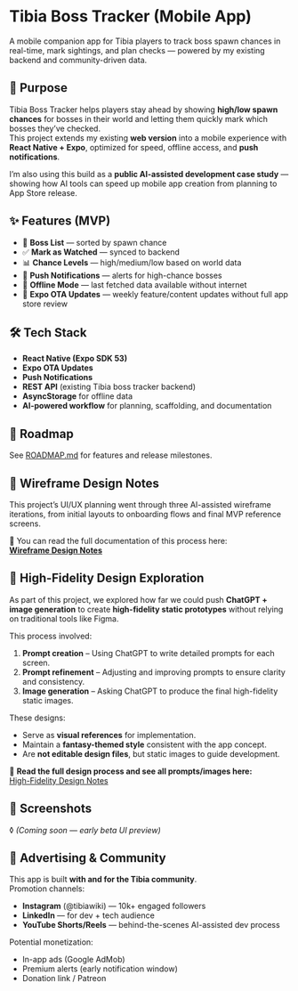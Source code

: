 # Tibia Boss Tracker (Mobile App)

A mobile companion app for Tibia players to track boss spawn chances in real-time, mark sightings, and plan checks — powered by my existing backend and community-driven data.

## 🎯 Purpose

Tibia Boss Tracker helps players stay ahead by showing **high/low spawn chances** for bosses in their world and letting them quickly mark which bosses they’ve checked.  
This project extends my existing **web version** into a mobile experience with **React Native + Expo**, optimized for speed, offline access, and **push notifications**.

I’m also using this build as a **public AI-assisted development case study** — showing how AI tools can speed up mobile app creation from planning to App Store release.

## ✨ Features (MVP)

- 📜 **Boss List** — sorted by spawn chance  
- ✅ **Mark as Watched** — synced to backend  
- 📊 **Chance Levels** — high/medium/low based on world data  
- 🔔 **Push Notifications** — alerts for high-chance bosses  
- 📶 **Offline Mode** — last fetched data available without internet  
- 🚀 **Expo OTA Updates** — weekly feature/content updates without full app store review

## 🛠 Tech Stack

- **React Native (Expo SDK 53)**  
- **Expo OTA Updates**  
- **Push Notifications**  
- **REST API** (existing Tibia boss tracker backend)  
- **AsyncStorage** for offline data  
- **AI-powered workflow** for planning, scaffolding, and documentation

## 🧩 Roadmap

See [ROADMAP.md](./docs/planning/ROADMAP.md) for features and release milestones.

## 🎨 Wireframe Design Notes

This project’s UI/UX planning went through three AI-assisted wireframe iterations, from initial layouts to onboarding flows and final MVP reference screens.

📄 You can read the full documentation of this process here:  
[**Wireframe Design Notes**](./docs/design/mid/WIREFRAME-DESIGN-NOTES.md)

## 🎨 High-Fidelity Design Exploration

As part of this project, we explored how far we could push **ChatGPT + image generation** to create **high-fidelity static prototypes** without relying on traditional tools like Figma.

This process involved:
1. **Prompt creation** – Using ChatGPT to write detailed prompts for each screen.
2. **Prompt refinement** – Adjusting and improving prompts to ensure clarity and consistency.
3. **Image generation** – Asking ChatGPT to produce the final high-fidelity static images.

These designs:
- Serve as **visual references** for implementation.
- Maintain a **fantasy-themed style** consistent with the app concept.
- Are **not editable design files**, but static images to guide development.

📄 **Read the full design process and see all prompts/images here:**  
[High-Fidelity Design Notes](docs/design/high/DESIGN-NOTES.md)

## 📸 Screenshots
◊
*(Coming soon — early beta UI preview)*

## 📢 Advertising & Community

This app is built **with and for the Tibia community**.  
Promotion channels:
- **Instagram** (@tibiawiki) — 10k+ engaged followers
- **LinkedIn** — for dev + tech audience
- **YouTube Shorts/Reels** — behind-the-scenes AI-assisted dev process

Potential monetization:
- In-app ads (Google AdMob)  
- Premium alerts (early notification window)  
- Donation link / Patreon